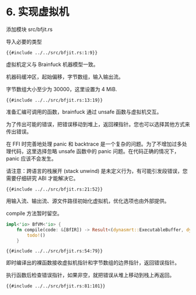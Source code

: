 # 6. 实现虚拟机

添加模块 src/bfjit.rs

导入必要的类型

```rust,noplaypen
{{#include ../../src/bfjit.rs:1:9}}
```


虚拟机定义与 Brainfuck 机器模型一致。

机器码缓冲区，起始偏移，字节数组，输入输出流。

字节数组大小至少为 30000，这里设置为 4 MiB.

```rust,noplaypen
{{#include ../../src/bfjit.rs:13:19}}
```

准备汇编可调用的函数，brainfuck 通过 unsafe 函数与虚拟机交互。

为了传出可能的错误，把错误移动到堆上，返回裸指针。您也可以选择其他方式来传出错误。

在 FFI 时完善地处理 panic 和 backtrace 是一个复杂的问题。为了不增加过多处理代码，这里选择忽略 unsafe 函数中的 panic 问题。在代码正确的情况下，panic 应该不会发生。

请注意：跨语言的栈展开 (stack unwind) 是未定义行为，有可能引发段错误，您需要仔细研究 ABI 才能解决它。

```rust,noplaypen
{{#include ../../src/bfjit.rs:21:52}}
```

用输入流、输出流、源文件路径初始化虚拟机，优化选项也由外部提供。

compile 方法暂时留空。

```rust ,noplaypen
impl<'io> BfVM<'io> {
    fn compile(code: &[BfIR]) -> Result<(dynasmrt::ExecutableBuffer, dynasmrt::AssemblyOffset)> {
        todo!()
    }
```

```rust,noplaypen
{{#include ../../src/bfjit.rs:54:79}}
```

即时编译出的裸函数接收虚拟机指针和字节数组的边界指针，返回错误指针。

执行函数后检查错误指针，如果非空，就把错误从堆上移动到栈上再返回。

```rust,noplaypen
{{#include ../../src/bfjit.rs:81:101}}
```